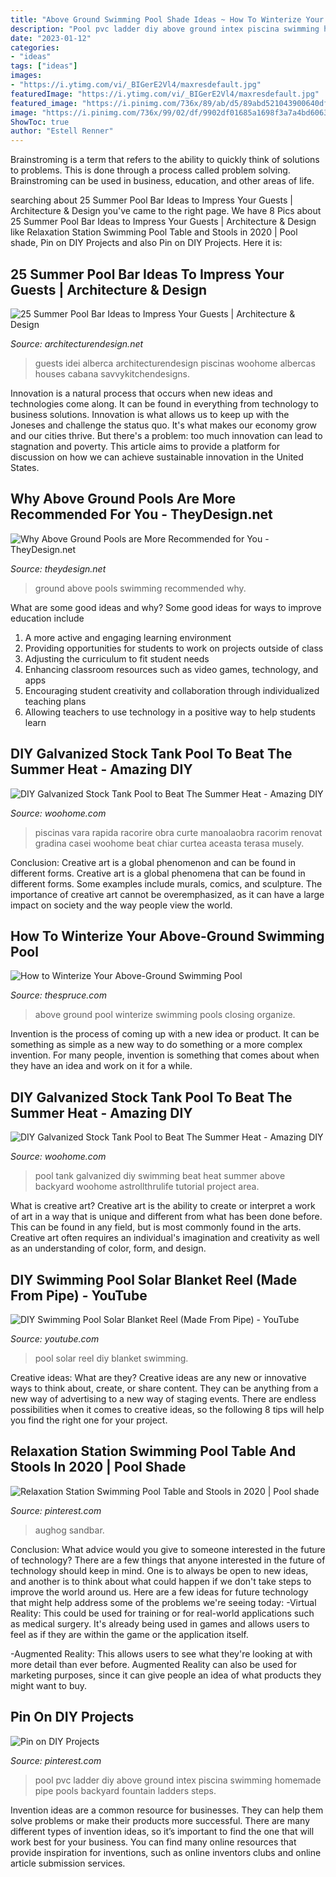 ```yaml
---
title: "Above Ground Swimming Pool Shade Ideas ~ How To Winterize Your Above-ground Swimming Pool"
description: "Pool pvc ladder diy above ground intex piscina swimming homemade pipe pools backyard fountain ladders steps"
date: "2023-01-12"
categories:
- "ideas"
tags: ["ideas"]
images:
- "https://i.ytimg.com/vi/_BIGerE2Vl4/maxresdefault.jpg"
featuredImage: "https://i.ytimg.com/vi/_BIGerE2Vl4/maxresdefault.jpg"
featured_image: "https://i.pinimg.com/736x/89/ab/d5/89abd521043900640dfb81d2a073910f--aqua-party-pool-bar.jpg"
image: "https://i.pinimg.com/736x/99/02/df/9902df01685a1698f3a7a4bd60631c9c--pvc-pool-pool-ladder.jpg"
ShowToc: true
author: "Estell Renner"
---
```



Brainstroming is a term that refers to the ability to quickly think of solutions to problems. This is done through a process called problem solving. Brainstroming can be used in business, education, and other areas of life.

	

		
searching about 25 Summer Pool Bar Ideas to Impress Your Guests | Architecture &amp; Design you've came to the right page. We have 8 Pics about 25 Summer Pool Bar Ideas to Impress Your Guests | Architecture &amp; Design like Relaxation Station Swimming Pool Table and Stools in 2020 | Pool shade, Pin on DIY Projects and also Pin on DIY Projects. Here it is:
		
    
## 25 Summer Pool Bar Ideas To Impress Your Guests | Architecture &amp; Design

<img loading=lazy src="https://cdn.architecturendesign.net/wp-content/uploads/2014/09/Summer-Pool-Bar-Ideas-8.jpg" onerror="this.onerror=null;this.src='https://tse4.mm.bing.net/th?id=OIP.zQ8417LVYN1mBkaWMgjeLgHaFi&amp;pid=15.1';" alt="25 Summer Pool Bar Ideas to Impress Your Guests | Architecture &amp; Design">

_Source: architecturendesign.net_

>guests idei alberca architecturendesign piscinas woohome albercas houses cabana savvykitchendesigns. 

	

Innovation is a natural process that occurs when new ideas and technologies come along. It can be found in everything from technology to business solutions. Innovation is what allows us to keep up with the Joneses and challenge the status quo. It's what makes our economy grow and our cities thrive. But there's a problem: too much innovation can lead to stagnation and poverty. This article aims to provide a platform for discussion on how we can achieve sustainable innovation in the United States.

    
## Why Above Ground Pools Are More Recommended For You - TheyDesign.net

<img loading=lazy src="http://theydesign.net/wp-content/uploads/2017/07/above-ground-swimming-pools-lakeland-fl-unique-pools-spas-intended-for-above-ground-pools-why-above-ground-pools-are-more-recommended-for-you-e1499324647749.jpg" onerror="this.onerror=null;this.src='https://tse1.mm.bing.net/th?id=OIP.R9tku2lgiNAo7moh8SnigAHaFj&amp;pid=15.1';" alt="Why Above Ground Pools are More Recommended for You - TheyDesign.net">

_Source: theydesign.net_

>ground above pools swimming recommended why. 

	

What are some good ideas and why?
Some good ideas for ways to improve education include 
1. A more active and engaging learning environment 
2. Providing opportunities for students to work on projects outside of class 
3. Adjusting the curriculum to fit student needs 
4. Enhancing classroom resources such as video games, technology, and apps 
5. Encouraging student creativity and collaboration through individualized teaching plans 
6. Allowing teachers to use technology in a positive way to help students learn 

    
## DIY Galvanized Stock Tank Pool To Beat The Summer Heat - Amazing DIY

<img loading=lazy src="https://www.woohome.com/wp-content/uploads/2016/06/galvanized-stock-tank-pool-ideas-woohome-3_0.jpg" onerror="this.onerror=null;this.src='https://tse4.mm.bing.net/th?id=OIP.rPObaOGChCdPeyK3JY7IjwHaR2&amp;pid=15.1';" alt="DIY Galvanized Stock Tank Pool to Beat The Summer Heat - Amazing DIY">

_Source: woohome.com_

>piscinas vara rapida racorire obra curte manoalaobra racorim renovat gradina casei woohome beat chiar curtea aceasta terasa musely. 

	

Conclusion: Creative art is a global phenomenon and can be found in different forms.
Creative art is a global phenomena that can be found in different forms. Some examples include murals, comics, and sculpture. The importance of creative art cannot be overemphasized, as it can have a large impact on society and the way people view the world.

    
## How To Winterize Your Above-Ground Swimming Pool

<img loading=lazy src="https://www.thespruce.com/thmb/Fm-28sjfvN9QAwYUWFCLPgWl-qA=/2309x1299/filters:fill(auto,1)/gettyaboveclean-5c013201c9e77c00012ea46e.jpg" onerror="this.onerror=null;this.src='https://tse1.mm.bing.net/th?id=OIP.PJhHJPlPeCRdgRS41UoBswHaEK&amp;pid=15.1';" alt="How to Winterize Your Above-Ground Swimming Pool">

_Source: thespruce.com_

>above ground pool winterize swimming pools closing organize. 

	

Invention is the process of coming up with a new idea or product. It can be something as simple as a new way to do something or a more complex invention. For many people, invention is something that comes about when they have an idea and work on it for a while.

    
## DIY Galvanized Stock Tank Pool To Beat The Summer Heat - Amazing DIY

<img loading=lazy src="http://www.woohome.com/wp-content/uploads/2016/06/galvanized-stock-tank-pool-ideas-woohome-7.jpg" onerror="this.onerror=null;this.src='https://tse4.mm.bing.net/th?id=OIP.i5SJENTOFY9YfnsmV_SiSwHaLH&amp;pid=15.1';" alt="DIY Galvanized Stock Tank Pool to Beat The Summer Heat - Amazing DIY">

_Source: woohome.com_

>pool tank galvanized diy swimming beat heat summer above backyard woohome astrollthrulife tutorial project area. 

	

What is creative art?
Creative art is the ability to create or interpret a work of art in a way that is unique and different from what has been done before. This can be found in any field, but is most commonly found in the arts. Creative art often requires an individual's imagination and creativity as well as an understanding of color, form, and design.

    
## DIY Swimming Pool Solar Blanket Reel (Made From Pipe) - YouTube

<img loading=lazy src="https://i.ytimg.com/vi/_BIGerE2Vl4/maxresdefault.jpg" onerror="this.onerror=null;this.src='https://tse1.mm.bing.net/th?id=OIP.xsBvxYZznlJiRHSBxaQ5ZwHaEK&amp;pid=15.1';" alt="DIY Swimming Pool Solar Blanket Reel (Made From Pipe) - YouTube">

_Source: youtube.com_

>pool solar reel diy blanket swimming. 

	

Creative ideas: What are they?
Creative ideas are any new or innovative ways to think about, create, or share content. They can be anything from a new way of advertising to a new way of staging events. There are endless possibilities when it comes to creative ideas, so the following 8 tips will help you find the right one for your project.

    
## Relaxation Station Swimming Pool Table And Stools In 2020 | Pool Shade

<img loading=lazy src="https://i.pinimg.com/736x/89/ab/d5/89abd521043900640dfb81d2a073910f--aqua-party-pool-bar.jpg" onerror="this.onerror=null;this.src='https://tse1.mm.bing.net/th?id=OIP.QrSnfdCiQfM6ofF7eqKNswHaLH&amp;pid=15.1';" alt="Relaxation Station Swimming Pool Table and Stools in 2020 | Pool shade">

_Source: pinterest.com_

>aughog sandbar. 

	

Conclusion: What advice would you give to someone interested in the future of technology?
There are a few things that anyone interested in the future of technology should keep in mind. One is to always be open to new ideas, and another is to think about what could happen if we don't take steps to improve the world around us. Here are a few ideas for future technology that might help address some of the problems we're seeing today: 
-Virtual Reality: This could be used for training or for real-world applications such as medical surgery. It's already being used in games and allows users to feel as if they are within the game or the application itself. 

-Augmented Reality: This allows users to see what they're looking at with more detail than ever before. Augmented Reality can also be used for marketing purposes, since it can give people an idea of what products they might want to buy.

    
## Pin On DIY Projects

<img loading=lazy src="https://i.pinimg.com/736x/99/02/df/9902df01685a1698f3a7a4bd60631c9c--pvc-pool-pool-ladder.jpg" onerror="this.onerror=null;this.src='https://tse1.mm.bing.net/th?id=OIP.obXMA96uboezTBwq5AphVwHaJ3&amp;pid=15.1';" alt="Pin on DIY Projects">

_Source: pinterest.com_

>pool pvc ladder diy above ground intex piscina swimming homemade pipe pools backyard fountain ladders steps. 

	

Invention ideas are a common resource for businesses. They can help them solve problems or make their products more successful. There are many different types of invention ideas, so it’s important to find the one that will work best for your business. You can find many online resources that provide inspiration for inventions, such as online inventors clubs and online article submission services.

